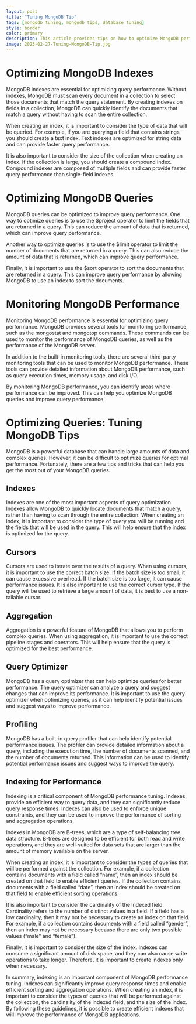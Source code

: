 ```yaml
---
layout: post
title: "Tuning MongoDB Tip"
tags: [mongodb tuning, mongodb tips, database tuning]
style: border
color: primary
description: This article provides tips on how to optimize MongoDB performance, including optimizing queries, indexing, and storage.
image: 2023-02-27-Tuning-MongoDB-Tip.jpg
---
```

# Optimizing MongoDB Indexes

MongoDB indexes are essential for optimizing query performance. Without indexes, MongoDB must scan every document in a collection to select those documents that match the query statement. By creating indexes on fields in a collection, MongoDB can quickly identify the documents that match a query without having to scan the entire collection.

When creating an index, it is important to consider the type of data that will be queried. For example, if you are querying a field that contains strings, you should create a text index. Text indexes are optimized for string data and can provide faster query performance.

It is also important to consider the size of the collection when creating an index. If the collection is large, you should create a compound index. Compound indexes are composed of multiple fields and can provide faster query performance than single-field indexes.

# Optimizing MongoDB Queries

MongoDB queries can be optimized to improve query performance. One way to optimize queries is to use the $project operator to limit the fields that are returned in a query. This can reduce the amount of data that is returned, which can improve query performance.

Another way to optimize queries is to use the $limit operator to limit the number of documents that are returned in a query. This can also reduce the amount of data that is returned, which can improve query performance.

Finally, it is important to use the $sort operator to sort the documents that are returned in a query. This can improve query performance by allowing MongoDB to use an index to sort the documents.

# Monitoring MongoDB Performance

Monitoring MongoDB performance is essential for optimizing query performance. MongoDB provides several tools for monitoring performance, such as the mongostat and mongotop commands. These commands can be used to monitor the performance of MongoDB queries, as well as the performance of the MongoDB server.

In addition to the built-in monitoring tools, there are several third-party monitoring tools that can be used to monitor MongoDB performance. These tools can provide detailed information about MongoDB performance, such as query execution times, memory usage, and disk I/O.

By monitoring MongoDB performance, you can identify areas where performance can be improved. This can help you optimize MongoDB queries and improve query performance.
# Optimizing Queries: Tuning MongoDB Tips

MongoDB is a powerful database that can handle large amounts of data and complex queries. However, it can be difficult to optimize queries for optimal performance. Fortunately, there are a few tips and tricks that can help you get the most out of your MongoDB queries.

## Indexes

Indexes are one of the most important aspects of query optimization. Indexes allow MongoDB to quickly locate documents that match a query, rather than having to scan through the entire collection. When creating an index, it is important to consider the type of query you will be running and the fields that will be used in the query. This will help ensure that the index is optimized for the query.

## Cursors

Cursors are used to iterate over the results of a query. When using cursors, it is important to use the correct batch size. If the batch size is too small, it can cause excessive overhead. If the batch size is too large, it can cause performance issues. It is also important to use the correct cursor type. If the query will be used to retrieve a large amount of data, it is best to use a non-tailable cursor.

## Aggregation

Aggregation is a powerful feature of MongoDB that allows you to perform complex queries. When using aggregation, it is important to use the correct pipeline stages and operators. This will help ensure that the query is optimized for the best performance.

## Query Optimizer

MongoDB has a query optimizer that can help optimize queries for better performance. The query optimizer can analyze a query and suggest changes that can improve its performance. It is important to use the query optimizer when optimizing queries, as it can help identify potential issues and suggest ways to improve performance.

## Profiling

MongoDB has a built-in query profiler that can help identify potential performance issues. The profiler can provide detailed information about a query, including the execution time, the number of documents scanned, and the number of documents returned. This information can be used to identify potential performance issues and suggest ways to improve the query.
## Indexing for Performance
Indexing is a critical component of MongoDB performance tuning. Indexes provide an efficient way to query data, and they can significantly reduce query response times. Indexes can also be used to enforce unique constraints, and they can be used to improve the performance of sorting and aggregation operations.

Indexes in MongoDB are B-trees, which are a type of self-balancing tree data structure. B-trees are designed to be efficient for both read and write operations, and they are well-suited for data sets that are larger than the amount of memory available on the server.

When creating an index, it is important to consider the types of queries that will be performed against the collection. For example, if a collection contains documents with a field called “name”, then an index should be created on that field to enable efficient queries. If the collection contains documents with a field called “date”, then an index should be created on that field to enable efficient sorting operations.

It is also important to consider the cardinality of the indexed field. Cardinality refers to the number of distinct values in a field. If a field has a low cardinality, then it may not be necessary to create an index on that field. For example, if a collection contains documents with a field called “gender”, then an index may not be necessary because there are only two possible values (“male” and “female”).

Finally, it is important to consider the size of the index. Indexes can consume a significant amount of disk space, and they can also cause write operations to take longer. Therefore, it is important to create indexes only when necessary.

In summary, indexing is an important component of MongoDB performance tuning. Indexes can significantly improve query response times and enable efficient sorting and aggregation operations. When creating an index, it is important to consider the types of queries that will be performed against the collection, the cardinality of the indexed field, and the size of the index. By following these guidelines, it is possible to create efficient indexes that will improve the performance of MongoDB applications.
